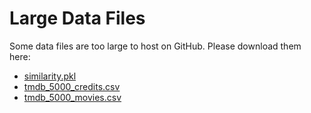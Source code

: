 
# Large Data Files

Some data files are too large to host on GitHub. Please download them here:

- [similarity.pkl](https://drive.google.com/file/d/1R1D7woHWIVK1HB97iHzW_41YL7Xf1pls/view?usp=sharing)
- [tmdb_5000_credits.csv](https://drive.google.com/file/d/1r74j5yeJ_6LtYPQZuG7O4mbeqhOVKlu5/view?usp=drive_link)
- [tmdb_5000_movies.csv](https://drive.google.com/file/d/1RNDYrO7rCZzEdObivk8cMxkoAG9FL1NK/view?usp=drive_link)
